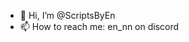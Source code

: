 - 👋 Hi, I’m @ScriptsByEn
- 📫 How to reach me: en_nn on discord

<!---
ScriptsByEn/ScriptsByEn is a ✨ special ✨ repository because its `README.md` (this file) appears on your GitHub profile.
You can click the Preview link to take a look at your changes.
--->
